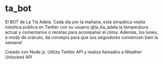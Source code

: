 # ta_bot
El BOT de La Tía Adela.
Cada día por la mañana, esta simpática viejita robótica publica en Twitter con su usuario @la_tia_adela la temperatura actual y comentarios o recetas para acompañar el clima.
Además, los lunes, a modo de oráculo, da consejos para que sus seguidores comiencen bien la semana! 

Creado con Node js.
Utiliza Twitter API
y realiza llamados a Weather Unlocked API
